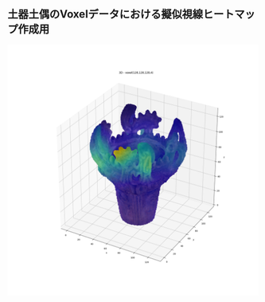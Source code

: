 ## 土器土偶のVoxelデータにおける擬似視線ヒートマップ作成用

![擬似視線ヒートマップ](./okinohara_003_128-128-128_dummy_heatmap.png "擬似視線ヒートマップ")
